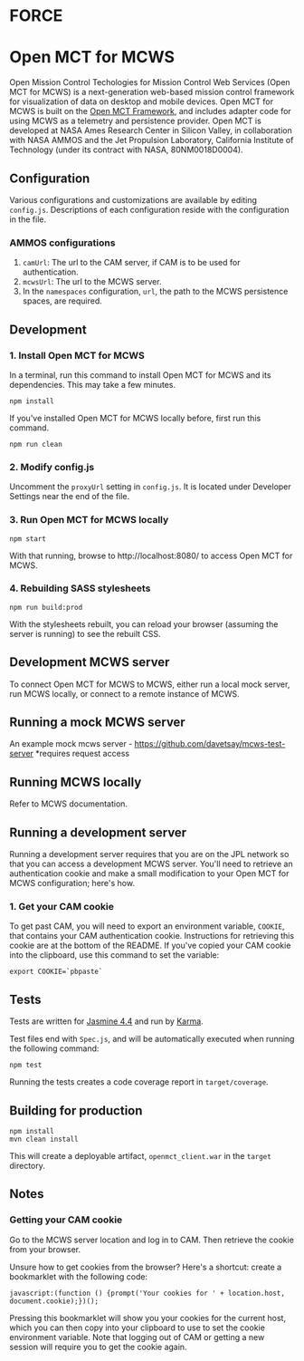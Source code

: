 # FORCE

# Open MCT for MCWS
Open Mission Control Techologies for Mission Control Web Services (Open MCT for MCWS) is a next-generation web-based mission control framework for visualization of data on desktop and mobile devices. Open MCT for MCWS is built on the [Open MCT Framework](https://github.com/nasa/openmct), and includes adapter code for using MCWS as a telemetry and persistence provider. Open MCT is developed at NASA Ames Research Center in Silicon Valley, in collaboration with NASA AMMOS and the Jet Propulsion Laboratory, California Institute of Technology (under its contract with NASA, 80NM0018D0004).

## Configuration
Various configurations and customizations are available by editing `config.js`. Descriptions of each configuration reside with the configuration in the file.

### AMMOS configurations
1. `camUrl`: The url to the CAM server, if CAM is to be used for authentication.
2. `mcwsUrl`: The url to the MCWS server.
3. In the `namespaces` configuration, `url`, the path to the MCWS persistence spaces, are required.

## Development

### 1. Install Open MCT for MCWS
In a terminal, run this command to install Open MCT for MCWS and its dependencies. This may take a few minutes.

    npm install

If you've installed Open MCT for MCWS locally before, first run this command.

    npm run clean

### 2. Modify config.js
Uncomment the `proxyUrl` setting in `config.js`. It is located under Developer 
Settings near the end of the file.

### 3. Run Open MCT for MCWS locally

    npm start

With that running, browse to http://localhost:8080/ to access Open MCT for MCWS.

### 4. Rebuilding SASS stylesheets

    npm run build:prod

With the stylesheets rebuilt, you can reload your browser (assuming the server is running) to see the rebuilt CSS.

## Development MCWS server
To connect Open MCT for MCWS to MCWS, either run a local mock server, run MCWS locally, or connect to a remote instance of MCWS.

## Running a mock MCWS server
An example mock mcws server - https://github.com/davetsay/mcws-test-server
*requires request access

## Running MCWS locally
Refer to MCWS documentation.

## Running a development server
Running a development server requires that you are on the JPL network so that
you can access a development MCWS server. You'll need to retrieve an authentication cookie 
and make a small modification to your Open MCT for MCWS configuration; here's how.
### 1. Get your CAM cookie
To get past CAM, you will need to export an environment variable, 
`COOKIE`, that contains your CAM authentication cookie. Instructions for 
retrieving this cookie are at the bottom of the README. If you've copied
your CAM cookie into the clipboard, use this command to set the variable:

    export COOKIE=`pbpaste`

## Tests

Tests are written for [Jasmine 4.4](https://jasmine.github.io/api/npm/4.4/Jasmine)
and run by [Karma](http://karma-runner.github.io). 

Test files end with `Spec.js`, and will be automatically executed when running the following command:

    npm test

Running the tests creates a code coverage report in `target/coverage`.

## Building for production

    npm install
    mvn clean install

This will create a deployable artifact, `openmct_client.war` in the `target` 
directory.

## Notes

### Getting your CAM cookie

Go to the MCWS server location and log in to CAM.  Then retrieve 
the cookie from your browser.

Unsure how to get cookies from the browser? Here's a shortcut: create a 
bookmarklet with the following code:

    javascript:(function () {prompt('Your cookies for ' + location.host, document.cookie);})();

Pressing this bookmarklet will show you your cookies for the current host, 
which you can then copy into your clipboard to use to set the cookie environment 
variable. Note that logging out of CAM or getting a new session will require you
to get the cookie again.
